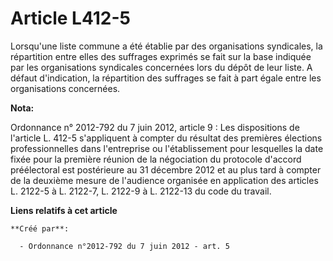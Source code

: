 # Article L412-5

Lorsqu'une liste commune a été établie par des organisations syndicales, la répartition entre elles des suffrages exprimés se
fait sur la base indiquée par les organisations syndicales concernées lors du dépôt de leur liste. A défaut d'indication, la
répartition des suffrages se fait à part égale entre les organisations concernées.

**Nota:**

Ordonnance n° 2012-792 du 7 juin 2012, article 9 : Les dispositions de l'article L. 412-5 s'appliquent à compter du résultat
des premières élections professionnelles dans l'entreprise ou l'établissement pour lesquelles la date fixée pour la première
réunion de la négociation du protocole d'accord préélectoral est postérieure au 31 décembre 2012 et au plus tard à compter de
la deuxième mesure de l'audience organisée en application des articles L. 2122-5 à L. 2122-7, L. 2122-9 à L. 2122-13 du code
du travail.

**Liens relatifs à cet article**

	**Créé par**:

	  - Ordonnance n°2012-792 du 7 juin 2012 - art. 5
